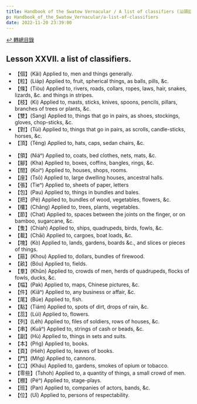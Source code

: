 ```yaml
---
title: Handbook of the Swatow Vernacular / A list of classifiers (汕頭話讀本之量詞列表)
p: Handbook_of_the_Swatow_Vernacular/a-list-of-classifiers
date: 2022-11-20 23:39:00
---
```


[↩️ 轉總目錄](/Handbook_of_the_Swatow_Vernacular)

## Lesson XXVII. a list of classifiers.

* 【個】(Kâi) Applied to, men and things generally.
* 【粒】(Liáp) Applied to, fruit, spherical things, as balls, pills, &c.
* 【條】(Tiòu) Applied to, rivers, roads, collars, ropes, laws, hair, snakes, lizards, &c. and things in stripes.
* 【枝】(Ki) Applied to, masts, sticks, knives, spoons, pencils, pillars, branches of trees or plants, &c.
* 【雙】(Sang) Applied to, things that go in pairs, as shoes, stockings, gloves, chop-sticks, &c.
* 【對】(Tùi) Applied to, things that go in pairs, as scrolls, candle-sticks, horses, &c.
* 【頂】(Téng) Applied to, hats, caps, sedan chairs, &c.
<!--more-->
* 【領】(Niáⁿ) Applied to, coats, bed clothes, nets, mats, &c.
* 【腳】(Kha) Applied to, boxes, coffins, bangles, rings, &c.
* 【間】(Koiⁿ) Applied to, houses, shops, rooms.
* 【座】(Tsō) Applied to, large dwelling houses, ancestral halls.
* 【張】(Tieⁿ) Applied to, sheets of paper, letters
* 【包】(Pau) Applied to, things in bundles and bales.
* 【把】(Pé) Applied to, bundles of wood, vegetables, flowers, &c.
* 【欉】(Châng) Applied to, trees, plants, vegetables.
* 【節】(Chat) Applied to, spaces between the joints on the finger, or on bamboo, sugarcane, &c.
* 【隻】(Chiah) Applied to, ships, quadrupeds, birds, fowls, &c.
* 【載】(Chāi) Applied to, cargoes, boat loads, &c.
* 【塊】(Kò) Applied to, lands, gardens, boards &c., and slices or pieces of things.
* 【箍】(Khou) Applied to, dollars, bundles of firewood.
* 【畝】(Bóu) Applied to, fields.
* 【羣】(Khûn) Applied to, crowds of men, herds of quadrupeds, flocks of fowls, ducks, &c.
* 【幅】(Pak) Applied to, maps, Chinese pictures, &c.
* 【件】(Kiãⁿ) Applied to, any business or affair, &c.
* 【尾】(Búe) Applied to, fish.
* 【點】(Tiám) Applied to, spots of dirt, drops of rain, &c.
* 【蕊】(Lúi) Applied to, flowers.
* 【列】(Léh) Applied to, files of soldiers, rows of houses, &c.
* 【串】(Kuãⁿ) Applied to, strings of cash or beads, &c.
* 【副】(Hù) Applied to, things in sets and suits.
* 【本】(Pńg) Applied to, books.
* 【頁】(Hiéh) Applied to, leaves of books.
* 【門】(Mn̂g) Applied to, cannons.
* 【口】(Kháu) Applied to, gardens, smokes of opium or tobacco.
* 【零些】(Tshoh) Applied to, a quantity of things, a small crowd of men.
* 【棚】(Péⁿ) Applied to, stage-plays.
* 【班】(Pan) Applied to, companies of actors, bands, &c.
* 【位】(Uī) Applied to, persons of respectability.
